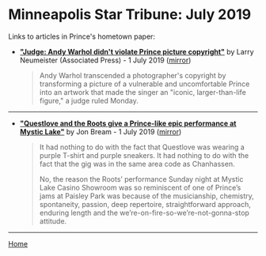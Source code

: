 # Minneapolis Star Tribune: July 2019

Links to articles in Prince's hometown paper:

 - [**"Judge: Andy Warhol didn't violate Prince picture copyright"**](http://www.startribune.com/judge-andy-warhol-didn-t-violate-prince-picture-copyright/512091952/) by Larry Neumeister (Associated Press) - 1 July 2019 ([mirror](https://web.archive.org/web/*/http://www.startribune.com/judge-andy-warhol-didn-t-violate-prince-picture-copyright/512091952/))

    > Andy Warhol transcended a photographer's copyright by transforming a picture of a vulnerable and uncomfortable Prince into an artwork that made the singer an "iconic, larger-than-life figure," a judge ruled Monday.

----

 - [**"Questlove and the Roots give a Prince-like epic performance at Mystic Lake"**](http://www.startribune.com/questlove-and-the-roots-give-a-prince-like-epic-performance-at-mystic-lake/512044012/) by Jon Bream - 1 July 2019 ([mirror](https://web.archive.org/web/*/http://www.startribune.com/questlove-and-the-roots-give-a-prince-like-epic-performance-at-mystic-lake/512044012/))

    > It had nothing to do with the fact that Questlove was wearing a purple T-shirt and purple sneakers. It had nothing to do with the fact that the gig was in the same area code as Chanhassen.
    > 
    > No, the reason the Roots’ performance Sunday night at Mystic Lake Casino Showroom was so reminiscent of one of Prince’s jams at Paisley Park was because of the musicianship, chemistry, spontaneity, passion, deep repertoire, straightforward approach, enduring length and the we’re-on-fire-so-we’re-not-gonna-stop attitude.

----

[Home](./)
